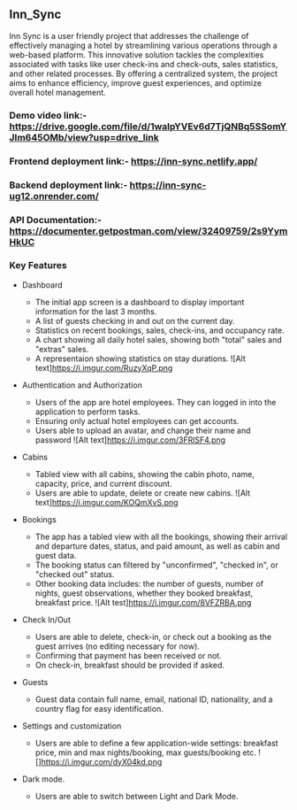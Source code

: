 ## Inn_Sync

Inn Sync is a user friendly project that addresses the challenge of effectively managing a hotel by streamlining various operations through a web-based platform. This innovative solution tackles the complexities associated with tasks like user check-ins and check-outs, sales statistics, and other related processes. By offering a centralized system, the project aims to enhance efficiency, improve guest experiences, and optimize overall hotel management.

### Demo video link:- https://drive.google.com/file/d/1walpYVEv6d7TjQNBq5SSomYJIm645OMb/view?usp=drive_link

### Frontend deployment link:- https://inn-sync.netlify.app/

### Backend deployment link:- https://inn-sync-ug12.onrender.com/

### API Documentation:- https://documenter.getpostman.com/view/32409759/2s9YymHkUC

### Key Features

- Dashboard

  - The initial app screen is a dashboard to display important information for the last 3 months.
  - A list of guests checking in and out on the current day.
  - Statistics on recent bookings, sales, check-ins, and occupancy rate.
  - A chart showing all daily hotel sales, showing both "total" sales and "extras" sales.
  - A representaion showing statistics on stay durations.
    ![Alt text]https://i.imgur.com/RuzyXqP.png

- Authentication and Authorization

  - Users of the app are hotel employees. They can logged in into the application to perform tasks.
  - Ensuring only actual hotel employees can get accounts.
  - Users able to upload an avatar, and change their name and password
    ![Alt text]https://i.imgur.com/3FRlSF4.png

- Cabins

  - Tabled view with all cabins, showing the cabin photo, name, capacity, price, and current discount.
  - Users are able to update, delete or create new cabins.
    ![Alt text]https://i.imgur.com/KOQmXvS.png

- Bookings

  - The app has a tabled view with all the bookings, showing their arrival and departure dates, status, and paid amount, as well as cabin and guest data.
  - The booking status can filtered by "unconfirmed", "checked in", or "checked out" status.
  - Other booking data includes: the number of guests, number of nights, guest observations, whether they booked breakfast, breakfast price.
    ![Alt test]https://i.imgur.com/8VFZRBA.png

- Check In/Out

  - Users are able to delete, check-in, or check out a booking as the guest arrives (no editing necessary for now).
  - Confirming that payment has been received or not.
  - On check-in, breakfast should be provided if asked.

- Guests

  - Guest data contain full name, email, national ID, nationality, and a country flag for easy identification.

- Settings and customization

  - Users are able to define a few application-wide settings: breakfast price, min and max nights/booking, max guests/booking etc.
    ![]https://i.imgur.com/dyX04kd.png

- Dark mode.

  - Users are able to switch between Light and Dark Mode.
